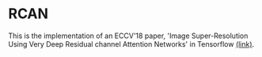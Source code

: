 # RCAN
This is the implementation of an ECCV'18 paper, 'Image Super-Resolution Using Very Deep Residual channel Attention Networks' in Tensorflow [(link)](https://openaccess.thecvf.com/content_ECCV_2018/papers/Yulun_Zhang_Image_Super-Resolution_Using_ECCV_2018_paper.pdf).
